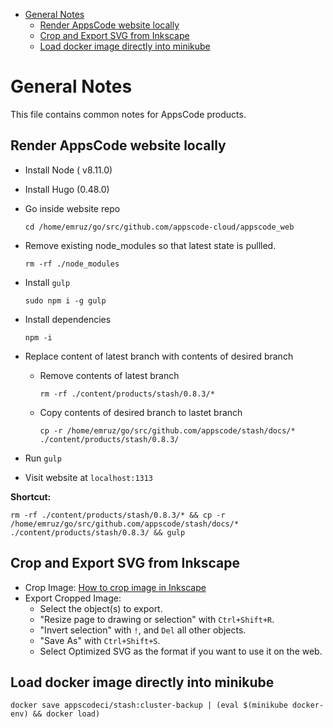 
- [General Notes](#general-notes)
  - [Render AppsCode website locally](#render-appscode-website-locally)
  - [Crop and Export SVG from Inkscape](#crop-and-export-svg-from-inkscape)
  - [Load docker image directly into minikube](#load-docker-image-directly-into-minikube)

# General Notes

This file contains common notes for AppsCode products.

## Render AppsCode website locally

- Install Node ( v8.11.0)
- Install Hugo (0.48.0)
- Go inside website repo
  
  ```console
  cd /home/emruz/go/src/github.com/appscode-cloud/appscode_web
  ```

- Remove existing node_modules so that latest state is pullled.

    ```console
    rm -rf ./node_modules
    ```

- Install `gulp`

  ```console
  sudo npm i -g gulp
  ```

- Install dependencies
  
  ```console
  npm -i
  ```

- Replace content of latest branch with contents of desired branch
  - Remove contents of latest branch

    ```console
    rm -rf ./content/products/stash/0.8.3/*
    ```

  - Copy contents of desired branch to lastet branch

    ```console
    cp -r /home/emruz/go/src/github.com/appscode/stash/docs/* ./content/products/stash/0.8.3/
    ```

- Run `gulp`
  
- Visit website at `localhost:1313`

**Shortcut:**

```console
rm -rf ./content/products/stash/0.8.3/* && cp -r /home/emruz/go/src/github.com/appscode/stash/docs/* ./content/products/stash/0.8.3/ && gulp
```

## Crop and Export SVG from Inkscape

- Crop Image: [How to crop image in Inkscape](https://www.youtube.com/watch?v=ik3mCOdE4T8)
- Export Cropped Image:
  - Select the object(s) to export.
  - "Resize page to drawing or selection" with `Ctrl+Shift+R`.
  - "Invert selection" with `!`, and `Del` all other objects.
  - "Save As" with `Ctrl+Shift+S`.
  - Select Optimized SVG as the format if you want to use it on the web.

## Load docker image directly into minikube

```console
docker save appscodeci/stash:cluster-backup | (eval $(minikube docker-env) && docker load)
```